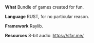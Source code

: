 **What**
Bundle of games created for fun.

**Language**
RUST, for no particular reason.

**Framework**
Raylib.

**Resources**
8-bit audio: https://sfxr.me/
